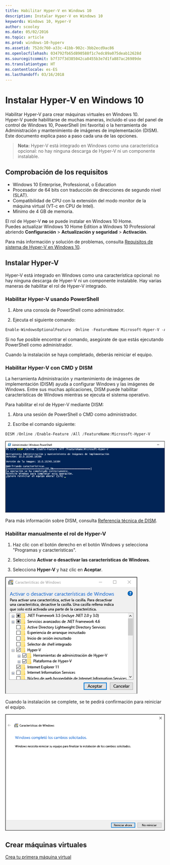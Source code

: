 ```yaml
---
title: Habilitar Hyper-V en Windows 10
description: Instalar Hyper-V en Windows 10
keywords: Windows 10, Hyper-V
author: scooley
ms.date: 05/02/2016
ms.topic: article
ms.prod: windows-10-hyperv
ms.assetid: 752dc760-a33c-41bb-902c-3bb2ecd9ac86
ms.openlocfilehash: 034792fb65d890588f1c7edc89a075deab12628d
ms.sourcegitcommit: b7f37f3d385042ca8455b3e7d1fa887ac26989de
ms.translationtype: HT
ms.contentlocale: es-ES
ms.lasthandoff: 03/16/2018
---
```

# <a name="install-hyper-v-on-windows-10"></a>Instalar Hyper-V en Windows 10

Habilitar Hyper-V para crear máquinas virtuales en Windows 10.  
Hyper-V puede habilitarse de muchas maneras, incluido el uso del panel de control de Windows 10, PowerShell (mi favorita) o la herramienta de Administración y mantenimiento de imágenes de implementación (DISM). Este documento explica paso a paso cada una de las opciones.

> **Nota:** Hyper-V está integrado en Windows como una característica opcional: no hay ninguna descarga de Hyper-V ni un componente instalable. 

## <a name="check-requirements"></a>Comprobación de los requisitos

* Windows 10 Enterprise, Professional, o Education
* Procesador de 64 bits con traducción de direcciones de segundo nivel (SLAT).
* Compatibilidad de CPU con la extensión del modo monitor de la máquina virtual (VT-c en CPU de Intel).
* Mínimo de 4 GB de memoria.

El rol de Hyper-V **no** se puede instalar en Windows 10 Home.  
Puedes actualizar Windows 10 Home Edition a Windows 10 Professional abriendo **Configuración** > **Actualización y seguridad** > **Activación**.

Para más información y solución de problemas, consulta [Requisitos de sistema de Hyper-V en Windows 10](../reference/hyper-v-requirements.md).


## <a name="install-hyper-v"></a>Instalar Hyper-V 
Hyper-V está integrado en Windows como una característica opcional: no hay ninguna descarga de Hyper-V ni un componente instalable.  Hay varias maneras de habilitar el rol de Hyper-V integrado.

### <a name="enable-hyper-v-using-powershell"></a>Habilitar Hyper-V usando PowerShell

1. Abre una consola de PowerShell como administrador.

2. Ejecuta el siguiente comando:
  ```powershell
  Enable-WindowsOptionalFeature -Online -FeatureName Microsoft-Hyper-V -All
  ```  

  Si no fue posible encontrar el comando, asegúrate de que estás ejecutando PowerShell como administrador.  

Cuando la instalación se haya completado, deberás reiniciar el equipo.  

### <a name="enable-hyper-v-with-cmd-and-dism"></a>Habilitar Hyper-V con CMD y DISM

La herramienta Administración y mantenimiento de imágenes de implementación (DISM) ayuda a configurar Windows y las imágenes de Windows.  Entre sus muchas aplicaciones, DISM puede habilitar características de Windows mientras se ejecuta el sistema operativo.  

Para habilitar el rol de Hyper-V mediante DISM:
1. Abra una sesión de PowerShell o CMD como administrador.

2. Escribe el comando siguiente:  
  ```powershell
  DISM /Online /Enable-Feature /All /FeatureName:Microsoft-Hyper-V
  ```  
  ![](media/dism_upd.png)

Para más información sobre DISM, consulta [Referencia técnica de DISM](https://technet.microsoft.com/en-us/library/hh824821.aspx).

### <a name="manually-enable-the-hyper-v-role"></a>Habilitar manualmente el rol de Hyper-V

1. Haz clic con el botón derecho en el botón Windows y selecciona "Programas y características".

2. Selecciona **Activar o desactivar las características de Windows**.

3. Selecciona **Hyper-V** y haz clic en **Aceptar**.  

![](media/enable_role_upd.png)

Cuando la instalación se complete, se te pedirá confirmación para reiniciar el equipo.

![](media/restart_upd.png)


## <a name="make-virtual-machines"></a>Crear máquinas virtuales
[Crea tu primera máquina virtual](quick-create-virtual-machine.md)
